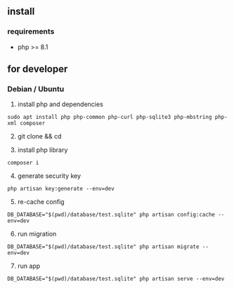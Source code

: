 ## install

### requirements

- php >= 8.1

## for developer

### Debian / Ubuntu

1. install php and dependencies

```shell-session
sudo apt install php php-common php-curl php-sqlite3 php-mbstring php-xml composer
```

2. git clone && cd 

3. install php library
```shell-session
composer i
```

4. generate security key
```shell-session
php artisan key:generate --env=dev
```

5. re-cache config
```shell-session
DB_DATABASE="$(pwd)/database/test.sqlite" php artisan config:cache --env=dev
```

6. run migration
```shell-session
DB_DATABASE="$(pwd)/database/test.sqlite" php artisan migrate --env=dev
```

7. run app
```shell-session
DB_DATABASE="$(pwd)/database/test.sqlite" php artisan serve --env=dev
```
